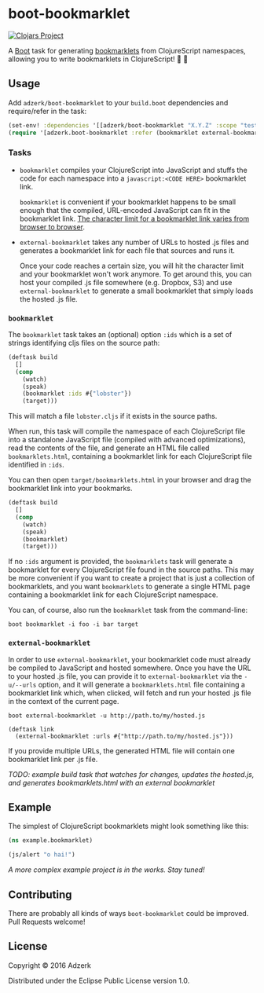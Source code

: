 # boot-bookmarklet

[![Clojars Project](http://clojars.org/adzerk/boot-bookmarklet/latest-version.svg)](http://clojars.org/adzerk/boot-bookmarklet)

A [Boot](http://boot-clj.com) task for generating [bookmarklets](https://en.wikipedia.org/wiki/Bookmarklet) from ClojureScript namespaces, allowing you to write bookmarklets in ClojureScript! :book: :bookmark:

## Usage

Add `adzerk/boot-bookmarklet` to your `build.boot` dependencies and require/refer in the task:

```clojure
(set-env! :dependencies '[[adzerk/boot-bookmarklet "X.Y.Z" :scope "test"]])
(require '[adzerk.boot-bookmarklet :refer (bookmarklet external-bookmarklet)])
```

### Tasks

* `bookmarklet` compiles your ClojureScript into JavaScript and stuffs the code for each namespace into a `javascript:<CODE HERE>` bookmarklet link.

  `bookmarklet` is convenient if your bookmarklet happens to be small enough that the compiled, URL-encoded JavaScript can fit in the bookmarklet link. [The character limit for a bookmarklet link varies from browser to browser](http://subsimple.com/bookmarklets/rules.php#CharLimit).

* `external-bookmarklet` takes any number of URLs to hosted .js files and generates a bookmarklet link for each file that sources and runs it.

  Once your code reaches a certain size, you will hit the character limit and your bookmarklet won't work anymore. To get around this, you can host your compiled .js file somewhere (e.g. Dropbox, S3) and use `external-bookmarklet` to generate a small bookmarklet that simply loads the hosted .js file.

### `bookmarklet`

The `bookmarklet` task takes an (optional) option `:ids` which is a set of strings identifying cljs files on the source path:

```clojure
(deftask build
  []
  (comp
    (watch)
    (speak)
    (bookmarklet :ids #{"lobster"})
    (target)))
```

This will match a file `lobster.cljs` if it exists in the source paths.

When run, this task will compile the namespace of each ClojureScript file into a standalone JavaScript file (compiled with advanced optimizations), read the contents of the file, and generate an HTML file called `bookmarklets.html`, containing a bookmarklet link for each ClojureScript file identified in `:ids`.

You can then open `target/bookmarklets.html` in your browser and drag the bookmarklet link into your bookmarks.

```clojure
(deftask build
  []
  (comp
    (watch)
    (speak)
    (bookmarklet)
    (target)))
```

If no `:ids` argument is provided, the `bookmarklets` task will generate a bookmarklet for every ClojureScript file found in the source paths. This may be more convenient if you want to create a project that is just a collection of bookmarklets, and you want `bookmarklets` to generate a single HTML page containing a bookmarklet link for each ClojureScript namespace.

You can, of course, also run the `bookmarklet` task from the command-line:

```
boot bookmarklet -i foo -i bar target
```

### `external-bookmarklet`

In order to use `external-bookmarklet`, your bookmarklet code must already be compiled to JavaScript and hosted somewhere. Once you have the URL to your hosted .js file, you can provide it to `external-bookmarklet` via the `-u/--urls` option, and it will generate a `bookmarklets.html` file containing a bookmarklet link which, when clicked, will fetch and run your hosted .js file in the context of the current page.

```
boot external-bookmarklet -u http://path.to/my/hosted.js
```

```
(deftask link
  (external-bookmarklet :urls #{"http://path.to/my/hosted.js"}))
```

If you provide multiple URLs, the generated HTML file will contain one bookmarklet link per .js file.

*TODO: example build task that watches for changes, updates the hosted.js, and generates bookmarklets.html with an external bookmarklet*

## Example

The simplest of ClojureScript bookmarklets might look something like this:

```clojure
(ns example.bookmarklet)

(js/alert "o hai!")
```

*A more complex example project is in the works. Stay tuned!*

## Contributing

There are probably all kinds of ways `boot-bookmarklet` could be improved. Pull Requests welcome!

## License

Copyright © 2016 Adzerk

Distributed under the Eclipse Public License version 1.0.

